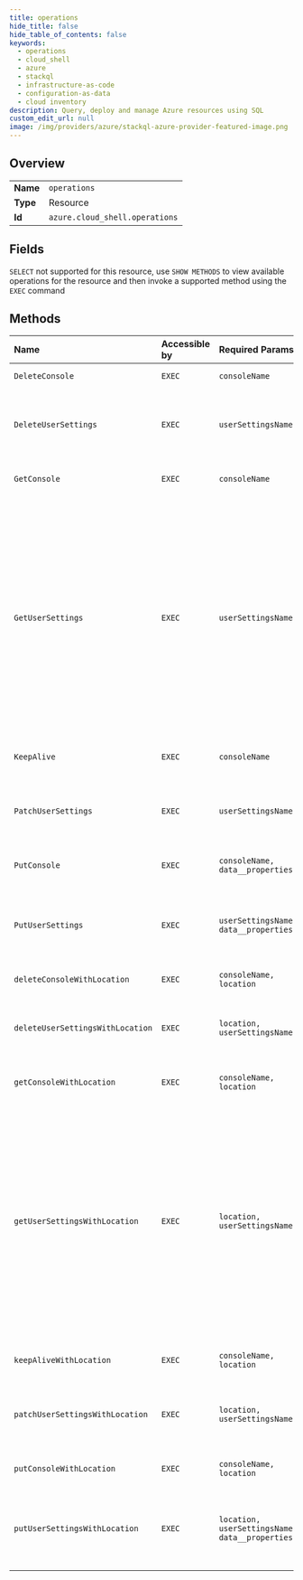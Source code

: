 ```yaml
---
title: operations
hide_title: false
hide_table_of_contents: false
keywords:
  - operations
  - cloud_shell
  - azure    
  - stackql
  - infrastructure-as-code
  - configuration-as-data
  - cloud inventory
description: Query, deploy and manage Azure resources using SQL
custom_edit_url: null
image: /img/providers/azure/stackql-azure-provider-featured-image.png
---
```

  
    

## Overview
<table><tbody>
<tr><td><b>Name</b></td><td><code>operations</code></td></tr>
<tr><td><b>Type</b></td><td>Resource</td></tr>
<tr><td><b>Id</b></td><td><code>azure.cloud_shell.operations</code></td></tr>
</tbody></table>

## Fields
`SELECT` not supported for this resource, use `SHOW METHODS` to view available operations for the resource and then invoke a supported method using the `EXEC` command  
## Methods
| Name | Accessible by | Required Params | Description |
|:-----|:--------------|:----------------|:------------|
| `DeleteConsole` | `EXEC` | `consoleName` | Deletes the console |
| `DeleteUserSettings` | `EXEC` | `userSettingsName` | Delete cloud shell settings for current signed in user |
| `GetConsole` | `EXEC` | `consoleName` | Gets the console for the user. |
| `GetUserSettings` | `EXEC` | `userSettingsName` | Get current user settings for current signed in user. This operation returns settings for the user's cloud shell preferences including preferred location, storage profile, shell type, font and size settings. |
| `KeepAlive` | `EXEC` | `consoleName` | Keep console alive |
| `PatchUserSettings` | `EXEC` | `userSettingsName` | Patch cloud shell settings for current signed in user |
| `PutConsole` | `EXEC` | `consoleName, data__properties` | Puts a request for a console |
| `PutUserSettings` | `EXEC` | `userSettingsName, data__properties` | Create or update cloud shell settings for current signed in user |
| `deleteConsoleWithLocation` | `EXEC` | `consoleName, location` | Deletes the console |
| `deleteUserSettingsWithLocation` | `EXEC` | `location, userSettingsName` | Delete cloud shell settings for current signed in user |
| `getConsoleWithLocation` | `EXEC` | `consoleName, location` | Gets the console for the user. |
| `getUserSettingsWithLocation` | `EXEC` | `location, userSettingsName` | Get current user settings for current signed in user. This operation returns settings for the user's cloud shell preferences including preferred location, storage profile, shell type, font and size settings. |
| `keepAliveWithLocation` | `EXEC` | `consoleName, location` | Keep console alive |
| `patchUserSettingsWithLocation` | `EXEC` | `location, userSettingsName` | Patch cloud shell settings for current signed in user |
| `putConsoleWithLocation` | `EXEC` | `consoleName, location` | Puts a request for a console |
| `putUserSettingsWithLocation` | `EXEC` | `location, userSettingsName, data__properties` | Create or update cloud shell settings for current signed in user |
